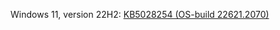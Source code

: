 Windows 11, version 22H2: [KB5028254 (OS-build 22621.2070)](https://support.microsoft.com/help/5028254)
